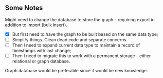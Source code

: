 ## Some Notes

Might need to change the database to store the graph - requiring export in addition to import (bulk insert).

- [x] But first need to have the graph to be built based on the same data type;
- [ ] Simplify things. Clean dead code and separate concerns.
- [ ] Then I need to expand current data type to maintain a record of timestamps with last change;
- [ ] Then I need to migrate this to work with a permanent storage - either relational or graph database.

Graph database would be preferable since it would be new knowledge.
